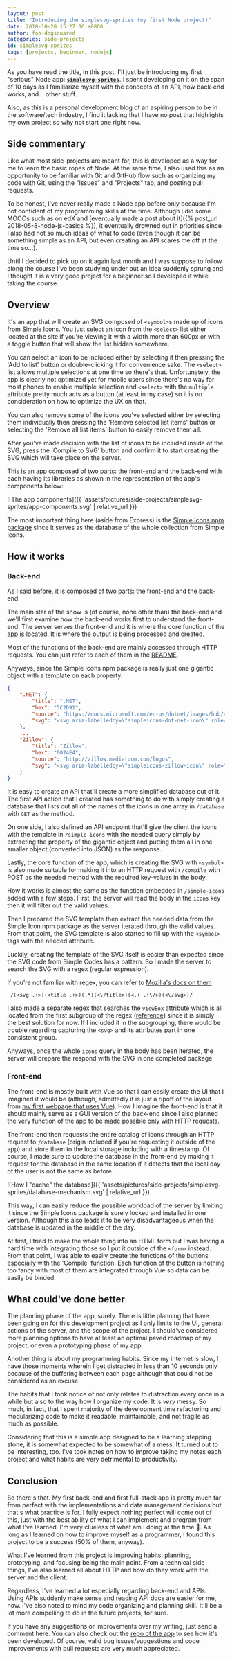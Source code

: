 ```yaml
---
layout: post
title: "Introducing the simplesvg-sprites (my first Node project)"
date: 2018-10-20 15:27:06 +0800
author: foo-dogsquared
categories: side-projects
id: simplesvg-sprites
tags: [projects, beginner, nodejs]
---
```


As you have read the title, in this post, I'll just be introducing my first "serious" Node app: [**`simplesvg-sprites`**](https://simplesvg-sprites.herokuapp.com/). I spent developing on it on the span of 10 days as I familiarize myself with the concepts of an API, how back-end works, and... other stuff.

Also, as this is a personal development blog of an aspiring person to be in the software/tech industry, I find it lacking that I have no post that highlights my own project so why not start one right now.

## Side commentary
Like what most side-projects are meant for, this is developed as a way for me to learn the basic ropes of Node. At the same time, I also used this as an opportunity to be familiar with Git and GitHub flow such as organizing my code with Git, using the "Issues" and "Projects" tab, and posting pull requests.

To be honest, I've never really made a Node app before only because I'm not confident of my programming skills at the time. Although I did some MOOCs such as on edX and [eventually made a post about it]({% post_url 2018-05-8-node-js-basics %}), it eventually drowned out in priorities since I also had not so much ideas of what to code (even though it can be something simple as an API, but even creating an API scares me off at the time so...). 

Until I decided to pick up on it again last month and I was suppose to follow along the course I've been 
studying under but an idea suddenly sprung and I thought it is a very good project for a beginner so I developed it while taking the course.

## Overview
It's an app that will create an SVG composed of `<symbol>`s made up of icons from [Simple Icons](https://simpleicons.org/). You just select an icon from the `<select>` list either located at the site if you're viewing it with a width more than 600px or with a toggle button that will show the list hidden somewhere.

You can select an icon to be included either by selecting it then pressing the 'Add to list' button or double-clicking it for convenience sake. The `<select>` list allows multiple selections at one time so there's that. Unfortunately, the app is clearly not optimized yet for mobile users since there's no way for most phones to enable multiple selection and `<select>` with the `multiple` attribute pretty much acts as a button (at least in my case) so it is on consideration on how to optimize the UX on that.

You can also remove some of the icons you've selected either by selecting them individually then pressing the 'Remove selected list items' button or selecting the 'Remove all list items' button to easily remove them all.

After you've made decision with the list of icons to be included inside of the SVG, press the 'Compile to SVG' button and confirm it to start creating the SVG which will take place on the server.

This is an app composed of two parts: the front-end and the back-end with each having its libraries as shown in the representation of the app's components below:

![The app components]({{ 'assets/pictures/side-projects/simplesvg-sprites/app-components.svg' | relative_url }})

The most important thing here (aside from Express) is the [Simple Icons npm package](https://www.npmjs.com/package/simple-icons) since it serves as the database of the whole collection from Simple Icons.

## How it works
### Back-end
As I said before, it is composed of two parts: the front-end and the back-end.

The main star of the show is (of course, none other than) the back-end and we'll first examine how the back-end works first to understand the front-end. The server serves the front-end and it is where the core function of the app is located. It is where the output is being processed and created.

Most of the functions of the back-end are mainly accessed through HTTP requests. You can just refer to each of them in the [README](https://github.com/foo-dogsquared/simplesvg-sprites#api).

Anyways, since the Simple Icons npm package is really just one gigantic object with a template on each property.
```json
{
    ".NET": {
        "title": ".NET",
        "hex": "5C2D91",
        "source": "https://docs.microsoft.com/en-us/dotnet/images/hub/net.svg",
        "svg": "<svg aria-labelledby=\"simpleicons-dot-net-icon\" role=\"img\" viewBox=\"0 0 24 24\" xmlns=\"http://www.w3.org/2000/svg\"><title id=\"simpleicons-dot-net-icon\">.NET icon</title><path d=\"M3.1672 7.5655v8.749H4.19v-6.325a8.979 8.979 0 0 0-.0488-1.1998h.0384a2.9082 2.9082 0 0 0 .2784.5473l4.4973 6.9774h1.2569V7.5655H9.1904v6.1526a9.2574 9.2574 0 0 0 .0619 1.286h-.0234c-.0544-.1056-.173-.3002-.3553-.585L4.4964 7.5656zm9.315 0v8.749h4.65l.0048-.9599h-3.6087v-3.0331h3.1579V11.4h-3.1579V8.4916h3.3884v-.926zm5.4374 0v.926h2.5149v7.823h1.0216v-7.823H24v-.926zM.6534 15.067a.643.643 0 0 0-.4565.2062A.6719.6719 0 0 0 0 15.753a.6623.6623 0 0 0 .1968.4799.6479.6479 0 0 0 .4799.2015.6623.6623 0 0 0 .4799-.2015.6575.6575 0 0 0 .2015-.48.667.667 0 0 0-.2015-.4798.6575.6575 0 0 0-.4799-.2062.643.643 0 0 0-.0234 0z\"/></svg>\n"
    },
    ...
    "Zillow": {
        "title": "Zillow",
        "hex": "0074E4",
        "source": "http://zillow.mediaroom.com/logos",
        "svg": "<svg aria-labelledby=\"simpleicons-zillow-icon\" role=\"img\" viewBox=\"0 0 24 24\" xmlns=\"http://www.w3.org/2000/svg\"><title id=\"simpleicons-zillow-icon\">Zillow icon</title><path d=\"M17.381 18.056c-7.43.445-15.51 3.135-16.362 3.51l.989-2.789c2.521-1.166 8.775-3.469 16.486-4.019-.15.57-.961 2.671-1.125 3.285l.012.013zm2.649-7.509s-.363.765-.709 1.814c-2.954.18-7.635 1.154-9.915 1.98 1.186-1.08 8.686-8.61 8.686-8.61C20.985 7.71 24 10.155 24 10.155l-3.97.395v-.003zm-17.55.33c1.647-.75 6.265-2.146 10.685-3.181 0 0-8.497 7.845-10.859 10.275l1.95-5.28c-1.516.225-2.184.315-4.256.75l2.479-2.551.001-.013zm10.6-8.432c.734.359 3.45 2.205 4.419 2.888-3.096.074-9.135 1.409-11.652 2.25 2.065-1.568 5.903-4.53 7.233-5.148v.01z\"/></svg>"
    }
}
```

It is easy to create an API that'll create a more simplified database out of it. The first API action that I created has something to do with simply creating a database that lists out all of the names of the icons in one array in `/database` with `GET` as the method.

On one side, I also defined an API endpoint that'll give the client the icons with the template in `/simple-icons` with the needed query simply by extracting the property of the gigantic object and putting them all in one smaller object (converted into JSON) as the response.

Lastly, the core function of the app, which is creating the SVG with `<symbol>` is also made suitable for making it into an HTTP request with `/compile` with POST as the needed method with the required key-values in the body.

How it works is almost the same as the function embedded in `/simple-icons` added with a few steps. First, the server will read the body in the `icons` key then it will filter out the valid values.

Then I prepared the SVG template then extract the needed data from the Simple Icon npm package as the server iterated through the valid values. From that point, the SVG template is also started to fill up with the `<symbol>` tags with the needed attribute.

Luckily, creating the template of the SVG itself is easier than expected since the SVG code from Simple Codes has a pattern. So I made the server to search the SVG with a regex (regular expression).

If you're not familiar with regex, you can refer to [Mozilla's docs on them](https://developer.mozilla.org/en-US/docs/Web/JavaScript/Guide/Regular_Expressions)

```
 /(<svg .+>)(<title .+>)(.*)(<\/title>)(<.+ .+\/>)(<\/svg>)/
```

I also made a separate regex that searches the `viewBox` attribute which is all located from the first subgroup of the regex ([reference](https://developer.mozilla.org/en-US/docs/Web/JavaScript/Guide/Regular_Expressions#Using_parentheses)) since it is simply the best solution for now. If I included it in the subgrouping, there would be trouble regarding capturing the `<svg>` and its attributes part in one consistent group.

Anyways, once the whole `icons` query in the body has been iterated, the server will prepare the respond with the SVG in one completed package.

### Front-end
The front-end is mostly built with Vue so that I can easily create the UI that I imagined it would be (although, admittedly it is just a ripoff of the layout from [my first webpage that uses Vue](https://foo-dogsquared.github.io/)). How I imagine the front-end is that it should mainly serve as a GUI version of the back-end since I also planned the very function of the app to be made possible only with HTTP requests. 

The front-end then requests the entire catalog of icons through an HTTP request to `/database` (origin included if you're requesting it outside of the app) and store them to the local storage including with a timestamp. Of course, I made sure to update the database in the front-end by making it request for the database in the same location if it detects that the local day of the user is not the same as before. 

![How I "cache" the database]({{ 'assets/pictures/side-projects/simplesvg-sprites/database-mechanism.svg' | relative_url }})

This way, I can easily reduce the possible workload of the server by limiting it since the Simple Icons package is surely locked and installed in one version. Although this also leads it to be very disadvantageous when the database is updated in the middle of the day. 

At first, I tried to make the whole thing into an HTML form but I was having a hard time with integrating those so I put it outside of the `<form>` instead. From that point, I was able to easily create the functions of the buttons especially with the 'Compile' function. Each function of the button is nothing too fancy with most of them are integrated through Vue so data can be easily be binded.

## What could've done better
The planning phase of the app, surely. There is little planning that have been going on for this development project as I only limits to the UI, general actions of the server, and the scope of the project. I should've considered more planning options to have at least an optimal paved roadmap of my project, or even a prototyping phase of my app.

Another thing is about my programming habits. Since my internet is slow, I have those moments wherein I get distracted in less than 10 seconds only because of the buffering between each page although that could not be considered as an excuse. 

The habits that I took notice of not only relates to distraction every once in a while but also to the way how I organize my code. It is *very* messy. So much, in fact, that I spent majority of the development time refactoring and modularizing code to make it readable, maintainable, and not fragile as much as possible.

Considering that this is a simple app designed to be a learning stepping stone, it is somewhat expected to be somewhat of a mess. It turned out to be interesting, too. I've took notes on how to improve taking my notes each project and what habits are very detrimental to productivity.

## Conclusion
So there's that. My first back-end and first full-stack app is pretty much far from perfect with the implementations and data management decisions but that's what practice is for. I fully expect nothing perfect will come out of this, just with the best ability of what I can implement and program from what I've learned. I'm very clueless of what am I doing at the time 🤣. As long as I learned on how to improve myself as a programmer, I found this project to be a success (50% of them, anyway).

What I've learned from this project is improving habits: planning, prototyping, and focusing being the main point. From a technical side things, I've also learned all about HTTP and how do they work with the server and the client. 

Regardless, I've learned a lot especially regarding back-end and APIs. Using APIs suddenly make sense and reading API docs are easier for me, now. I've also noted to mind my code organizing and planning skill. It'll be a lot more compelling to do in the future projects, for sure.

If you have any suggestions or improvements over my writing, just send a comment here. You can also check out the [repo of the app](https://github.com/foo-dogsquared/simplesvg-sprites) to see how it's been developed. Of course, valid bug issues/suggestions and code improvements with pull requests are very much appreciated.